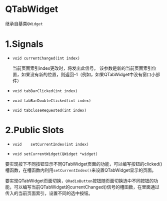 # QTabWidget

继承自基类`QWidget`

# 1.Signals

- `void currentChanged(int index)`

  当前页面索引index更改时，将发出此信号。 该参数是新的当前页面索引位置，如果没有新的位置，则返回-1（例如，如果QTabWidget中没有窗口小部件）

- `void tabBarClicked(int index)`

- `void tabBarDoubleClicked(int index)`

- `void tabCloseRequested(int index)`

# 2.Public Slots

- `void    setCurrentIndex(int index)`

- `void setCurrentWidget(QWidget *widget)`

要实现按下不同按钮显示不同QTabWidget页面的功能，可以编写按钮的clicked()槽函数，在槽函数内利用`setCurrentIndex()`来设置QTabWidget显示的页面。

要实现QTabWidget页面切换，`QRadioButton`按钮随页面切换选中不同按钮的功能，可以编写当前QTabWidget的currentChanged()信号的槽函数，在里面通过传入的当前页面索引，设置不同的选中按钮。